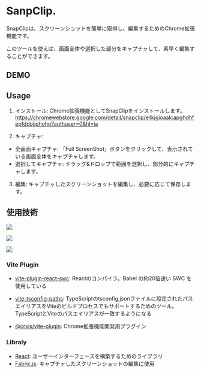 # SanpClip.
SnapClipは、スクリーンショットを簡単に取得し、編集するためのChrome拡張機能です。


このツールを使えば、画面全体や選択した部分をキャプチャして、素早く編集することができます。

## DEMO

## Usage
1. インストール: Chrome拡張機能としてSnapClipをインストールします。
  https://chromewebstore.google.com/detail/snapclip/ellkjgioaalcapghdhfepfddpjjphohp?authuser=0&hl=ja

2. キャプチャ:
  - 全画面キャプチャ: 「Full ScreenShot」ボタンをクリックして、表示されている画面全体をキャプチャします。
  - 選択してキャプチャ: ドラッグ&ドロップで範囲を選択し、部分的にキャプチャします。

3. 編集: キャプチャしたスクリーンショットを編集し、必要に応じて保存します。

## 使用技術
<div>
  <p><img src="https://img.shields.io/badge/-TypeScript-007ACC.svg?logo=typescript&style=for-the-badge"></p>
  <p><img src="https://img.shields.io/badge/-React-555.svg?logo=react&style=for-the-badge"></p>
  <p><img src="https://img.shields.io/badge/Vite-646CFF?style=for-the-badge&logo=Vite&logoColor=white"></p>
</div>

### Vite Plugin
- [vite-plugin-react-swc](https://github.com/vitejs/vite-plugin-react-swc): Reactのコンパイラ。Babel の約20倍速い SWC を使用している
- [vite-tsconfig-paths](https://github.com/vitejs/vite-plugin-react-swc): TypeScriptのtsconfig.jsonファイルに設定されたパスエイリアスをViteのビルドプロセスでもサポートするためのツール。TypeScriptとViteのパスエイリアスが一致するようになる

- [@crxjs/vite-plugin](https://github.com/vitejs/vite-plugin-react-swc): Chrome拡張機能開発用プラグイン

### Libraly
- [React](https://ja.react.dev): ユーザーインターフェースを構築するためのライブラリ
- [Fabric.js](http://fabricjs.com/): キャプチャしたスクリーンショットの編集に使用
